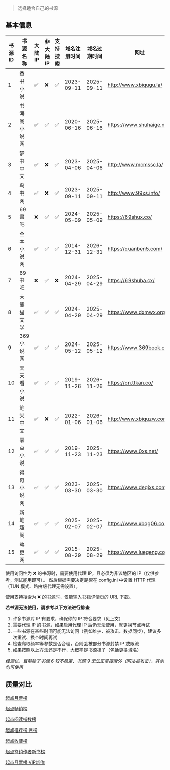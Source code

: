 > 选择适合自己的书源

## 基本信息

| 书源 ID | 书源名称   | 大陆 IP | 非大陆 IP | 支持搜索 | 域名注册时间     | 域名过期时间     | 网址                        |
|-------|--------|-------|--------|------|------------|------------|---------------------------|
| 1     | 香书小说   | ✅     | ❌      | ✅    | 2023-09-11 | 2025-09-11 | http://www.xbiqugu.la/    |
| 2     | 书海阁小说网 | ✅     | ✅      | ✅    | 2020-06-16 | 2025-06-16 | https://www.shuhaige.net/ |
| 3     | 梦书中文   | ✅     | ❌      | ✅    | 2023-04-06 | 2025-04-06 | http://www.mcmssc.la/     |
| 4     | 鸟书网    | ✅     | ❌      | ✅    | 2023-09-11 | 2025-09-11 | http://www.99xs.info/     |
| 5     | 69書吧   | ❌     | ✅      | ✅    | 2024-05-09 | 2025-05-09 | https://69shux.co/        |
| 6     | 全本小说网  | ✅     | ✅      | ✅    | 2014-12-31 | 2026-12-31 | https://quanben5.com/     |
| 7     | 69书吧   | ❌     | ✅      | ❌    | 2024-04-29 | 2025-04-29 | https://69shuba.cx/       |
| 8     | 大熊猫文学  | ✅     | ✅      | ✅    | 2024-04-29 | 2025-04-29 | https://www.dxmwx.org/    |
| 9     | 369小说网 | ✅     | ✅      | ✅    | 2024-05-12 | 2025-05-12 | https://www.369book.cc/   |
| 10    | 天天看小说  | ✅     | ✅      | ✅    | 2019-11-26 | 2026-11-26 | https://cn.ttkan.co/      |
| 11    | 笔尖中文   | ✅     | ❌      | ✅    | 2022-01-06 | 2026-01-06 | http://www.xbiquzw.com/   |
| 12    | 零点小说   | ✅     | ✅      | ✅    | 2019-11-23 | 2025-11-23 | https://www.0xs.net/      |
| 13    | 得奇小说网  | ✅     | ✅      | ✅    | 2023-03-30 | 2025-03-30 | https://www.deqixs.com/   |
| 14    | 新笔趣阁   | ✅     | ✅      | ✅    | 2025-02-07 | 2025-02-07 | https://www.xbqg06.com/   |
| 15    | 略更网    | ✅     | ✅      | ✅    | 2015-08-29 | 2025-08-29 | https://www.luegeng.com/  |

使用访问性为 ❌ 的书源时，需要使用代理 IP，且必须为非该地区的 IP（仅供参考，测试能用即可）。
然后根据需要决定是否在 config.ini 中设置 HTTP 代理（TUN 模式、路由级代理无需设置）。

使用支持搜索为 ❌ 的书源时，仅能输入书籍详情页的 URL 下载。

**若书源无法使用，请参考以下方法进行排查**

1. 许多书源对 IP 有要求，确保你的 IP 符合要求（见上文）
2. 需要代理 IP 的书源，如果启用代理 IP 后仍无法使用，就更换节点再试
3. 一些书源在某些时间可能无法访问（例如维护、被攻击、数据同步），建议多次重试、换个时间再试
4. 检查爬取频率等参数是否合理，否则会被部分书源封禁 IP 或限流
5. 如果按照以上方法还是不行，大概率是书源挂了（包括更换域名）

*经测试，目前除了书源 6 较不稳定、书源 9 无法正常搜索外（网站被攻击），其余均可使用*

## 质量对比

[起点月票榜](qidian_rank/起点月票榜.md)

[起点畅销榜](qidian_rank/起点畅销榜.md)

[起点阅读指数榜](qidian_rank/起点阅读指数榜.md)

[起点推荐榜·月榜](qidian_rank/起点推荐榜·月榜.md)

[起点收藏榜](qidian_rank/起点收藏榜.md)

[起点签约作者新书榜](qidian_rank/起点签约作者新书榜.md)

[起点月票榜·VIP新作](qidian_rank/起点月票榜·VIP新作.md)